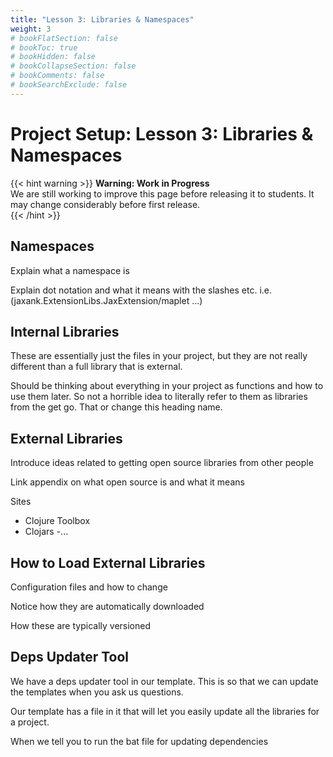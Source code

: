 ```yaml
---
title: "Lesson 3: Libraries & Namespaces"
weight: 3
# bookFlatSection: false
# bookToc: true
# bookHidden: false
# bookCollapseSection: false
# bookComments: false
# bookSearchExclude: false
---
```


# Project Setup: Lesson 3: Libraries & Namespaces

{{< hint warning >}}
**Warning: Work in Progress**  
We are still working to improve this page before releasing it to
students. It may change considerably before first release.  
{{< /hint >}}



## Namespaces
Explain what a namespace is

Explain dot notation and what it means with the slashes etc.
    i.e. (jaxank.ExtensionLibs.JaxExtension/maplet ...)




## Internal Libraries
These are essentially just the files in your project, but they are not really different than a full library that is external.

Should be thinking about everything in your project as functions and how to use
them later. So not a horrible idea to literally refer to them as libraries from
the get go. That or change this heading name.

## External Libraries

Introduce ideas related to getting open source libraries from other people

Link appendix on what open source is and what it means

Sites
- Clojure Toolbox
- Clojars
-...

## How to Load External Libraries
Configuration files and how to change

Notice how they are automatically downloaded

How these are typically versioned

## Deps Updater Tool
We have a deps updater tool in our template. This is so that we can update the
templates when you ask us questions.

Our template has a file in it that will let you easily update all the libraries
for a project.

When we tell you to run the bat file for updating dependencies
 